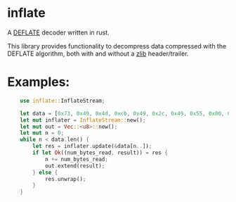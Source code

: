 # inflate
A [DEFLATE](http://www.gzip.org/zlib/rfc-deflate.html) decoder written in rust.

This library provides functionality to decompress data compressed with the DEFLATE algorithm,
both with and without a [zlib](https://tools.ietf.org/html/rfc1950) header/trailer.

# Examples:
```rust
    use inflate::InflateStream;

    let data = [0x73, 0x49, 0x4d, 0xcb, 0x49, 0x2c, 0x49, 0x55, 0x00, 0x11, 0x00];
    let mut inflater = InflateStream::new();
    let mut out = Vec::<u8>::new();
    let mut n = 0;
    while n < data.len() {
        let res = inflater.update(&data[n..]);
        if let Ok((num_bytes_read, result)) = res {
            n += num_bytes_read;
            out.extend(result);
        } else {
            res.unwrap();
        }
    }
```

